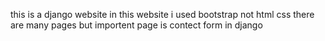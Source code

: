 this is a django website 
in this website i used bootstrap not html css 
there are many pages but importent page is contect form in django
